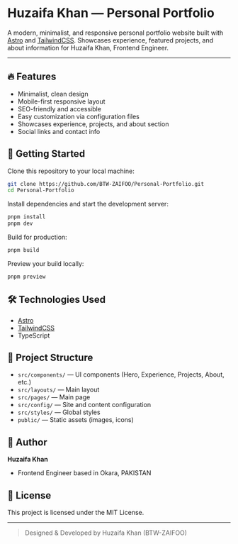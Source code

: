 # Huzaifa Khan — Personal Portfolio

A modern, minimalist, and responsive personal portfolio website built with [Astro](https://astro.build/) and [TailwindCSS](https://tailwindcss.com/). Showcases experience, featured projects, and about information for Huzaifa Khan, Frontend Engineer.

---

## 🔥 Features

- Minimalist, clean design
- Mobile-first responsive layout
- SEO-friendly and accessible
- Easy customization via configuration files
- Showcases experience, projects, and about section
- Social links and contact info

## 🚀 Getting Started

Clone this repository to your local machine:

```sh
git clone https://github.com/BTW-ZAIFOO/Personal-Portfolio.git
cd Personal-Portfolio
```

Install dependencies and start the development server:

```sh
pnpm install
pnpm dev
```

Build for production:

```sh
pnpm build
```

Preview your build locally:

```sh
pnpm preview
```

## 🛠️ Technologies Used

- [Astro](https://astro.build/)
- [TailwindCSS](https://tailwindcss.com/)
- TypeScript

## 📁 Project Structure

- `src/components/` — UI components (Hero, Experience, Projects, About, etc.)
- `src/layouts/` — Main layout
- `src/pages/` — Main page
- `src/config/` — Site and content configuration
- `src/styles/` — Global styles
- `public/` — Static assets (images, icons)

## 👤 Author

**Huzaifa Khan**
- Frontend Engineer based in Okara, PAKISTAN

## 📄 License

This project is licensed under the MIT License.

---

> Designed & Developed by Huzaifa Khan (BTW-ZAIFOO)
